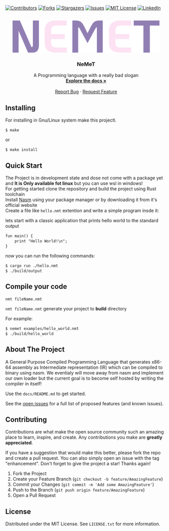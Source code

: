 <a name="readme-top"></a>

[![Contributors][contributors-shield]][contributors-url]
[![Forks][forks-shield]][forks-url]
[![Stargazers][stars-shield]][stars-url]
[![Issues][issues-shield]][issues-url]
[![MIT License][license-shield]][license-url]
[![LinkedIn][linkedin-shield]][linkedin-url]

<!-- PROJECT LOGO -->
<br />
<div align="center">
  <a href="https://github.com/mahanfarzaneh2000/nemet">
    <img src="assets/NEMET.png" alt="NEMET - nemet programming language" height="100">
  </a>

  <h3 align="center">NeMeT</h3>

  <p align="center">
    A Programming language with a really bad slogan
    <br />
    <a href="https://github.com/mahanfarzaneh2000/nemet#quick-start"><strong>Explore the docs »</strong></a>
    <br />
    <br />
    <a href="https://github.com/mahanfarzaneh2000/nemet/issues">Report Bug</a>
    ·
    <a href="https://github.com/mahanfarzaneh2000/nemet/issues">Request Feature</a>
  </p>
</div>

## Installing
For installing in Gnu/Linux system make this projectl.
```shell
$ make
```
or
```shell
$ make install
```

## Quick Start
The Project is in development state and dose not come with a package yet and **It is Only available fot linux** but you can use wsl in windows!
<br />
For getting started clone the repository and build the project using Rust toolchain
<br />
Install [Nasm](https://www.nasm.org/) using your package manager or by downloading it from it's official website
<br />
Create a file like ```hello.nmt``` extention and write a simple program insde it:

lets start with a classic application that prints hello world to the standard output
``` nmt
fun main() {
    print "Hello World!\n";
}
```
now you can run the following commands:

``` shell
$ cargo run ./hello.nmt
$ ./build/output
```
## Compile your code
```
nmt fileName.nmt
```
```nmt fileName.nmt``` generate your project to **build** directory

For example:
```mnt
$ nemet examples/hello_world.nmt
$ ./build/hello_world
```
## About The Project

A General Purpose Compiled Programming Language that generates x86-64 assembly as Intermediate representation (IR) which can be compiled to binary using nasm.
We eventialy will move away from nasm and implement our own loader but the current goal is to become self hosted by writing the compiler in itself!

Use the `docs/README.md` to get started.

See the [open issues](https://github.com/othneildrew/Best-README-Template/issues) for a full list of proposed features (and known issues).


## Contributing

Contributions are what make the open source community such an amazing place to learn, inspire, and create. Any contributions you make are **greatly appreciated**.

If you have a suggestion that would make this better, please fork the repo and create a pull request. You can also simply open an issue with the tag "enhancement".
Don't forget to give the project a star! Thanks again!

1. Fork the Project
2. Create your Feature Branch (`git checkout -b feature/AmazingFeature`)
3. Commit your Changes (`git commit -m 'Add some AmazingFeature'`)
4. Push to the Branch (`git push origin feature/AmazingFeature`)
5. Open a Pull Request

## License

Distributed under the MIT License. See `LICENSE.txt` for more information.


[contributors-shield]: https://img.shields.io/github/contributors/mahanfarzaneh2000/nemet.svg?style=for-the-badge
[contributors-url]: https://github.com/mahanfarzaneh2000/nemet/graphs/contributors
[forks-shield]: https://img.shields.io/github/forks/mahanfarzaneh2000/nemet.svg?style=for-the-badge
[forks-url]: https://github.com/mahanfarzaneh2000/nemet/network/members
[stars-shield]: https://img.shields.io/github/stars/mahanfarzaneh2000/nemet.svg?style=for-the-badge
[stars-url]: https://github.com/mahanfarzaneh2000/nemet/stargazers
[issues-shield]: https://img.shields.io/github/issues/mahanfarzaneh2000/nemet.svg?style=for-the-badge
[issues-url]: https://github.com/mahanfarzaneh2000/nemet/issues
[license-shield]: https://img.shields.io/github/license/mahanfarzaneh2000/nemet.svg?style=for-the-badge
[license-url]: https://github.com/mahanfarzaneh2000/nemet/blob/master/LICENSE.txt
[linkedin-shield]: https://img.shields.io/badge/-LinkedIn-black.svg?style=for-the-badge&logo=linkedin&colorB=555
[linkedin-url]: https://linkedin.com/in/mahanfarzaneh
[product-screenshot]: assets/nemet.png
